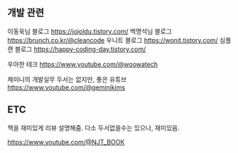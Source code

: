 ## 개발 관련
이동욱님 블로그
https://jojoldu.tistory.com/
백명석님 블로그
https://brunch.co.kr/@cleancode
우니트 블로그
https://wonit.tistory.com/
심플랜 블로그
https://happy-coding-day.tistory.com/

우아한 테크
https://www.youtube.com/@woowatech

제미니의 개발실무
두서는 없지만, 좋은 유튜브
https://www.youtube.com/@geminikims


## ETC
책을 재미있게 리뷰 설명해줌.
다소 두서없을수는 있으나, 재미있음.

https://www.youtube.com/@NJT_BOOK

